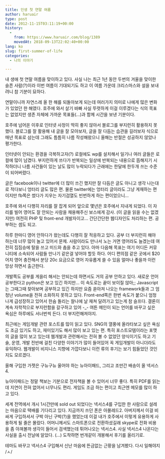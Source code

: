 ```yaml
---
title: 인생 첫 연말 여름
author: haruair
type: post
date: 2012-11-15T03:11:19+00:00
history:
  - 
    from: https://www.haruair.com/blog/1389
    movedAt: 2018-09-13T22:02:40+00:00
lang: ko
slug: first-summer-of-life
categories:
  - 나의 이야기

---
```

내 생애 첫 연말 여름을 맞이하고 있다. 사실 나는 최근 1년 동안 두번의 겨울을 맞이한 슬픈 사람(?)이라 이번 여름이 기대되기도 하고 이 여름 가운데 크리스마스와 설을 보내려니 참 기분이 묘하다.

연말이니까 자연스레 올 한 해를 되돌아보게 되는데 여러가지 의미로 나에게 많은 변화가 있었던 한 해였다. 호주에 와서 살기 바빠 사실 뚜렷하게 이걸 이루겠다는 식의 목표는 없었지만 생존 자체에 가까운 목표들(&#8230;)과 함께 시간을 보낸 기분이다.

호주에 넘어온 이후로 인터넷 사정이 딱히 좋지 않아서 블로그를 부지런히 활용하지 못했다. 블로그를 잘 활용해 내 글을 잘 모아보자, 글을 잘 다듬는 습관을 길러보자 식으로 매년 목표로 삼는데 그래도 틈틈히 나름 작성해왔으니 올해는 반절은 성공하지 않았나 평가한다.

인터넷이 안되는 환경을 극복하고자(?) 로컬에도 wp를 설치해서 일기나 여러 글들은 로컬에 많이 남겼다. 부지런하게 쓰다가 반복되는 일상에 반복되는 내용으로 뜸해지기 시작하더니 나름 사건들이 있는 날도 많이 누락되다가 근래에는 한달에 한두개 쓰는 수준이 되어버렸다.

글은 facebook이나 twitter에 더 많이 쓰긴 했지만 잘 다듬은 글도 아니고 생각 나는대로 적다보니 엉터리 글도 많은 편. 물론 twitter에는 엉터리 글이라도 그냥 게재하는 편이지만 fb쪽은 썼다가 지우는 자기검열도 빈번하게 하는 편이었으니&#8230;

호주에 와서 다행히 자리를 잘 잡게 되어 앞으로 몇년은 호주에서 지내게 되었다. 이 자리를 빌어 영어도 잘 안되는 사람을 채용해주신 보스에게 감사. (이 글을 읽을 수는 없겠지만) 여전히 PHP 및 front-end 개발자이고&#8230; 간단간단한 웹디자인도 처리하는 편. 공부하는 셈도 되고.

하루 한마디 영어 안하다가 왔는데도 다행히 잘 적응하고 있다. 공부 더 부지런히 해야 하는데 너무 많이 놀고 있어서 문제. 사람이라도 만나서 노는 거면 영어라도 늘겠는데 여전히 집짐승에 탈을 쓰고 미드와 춤을 추고 있다. 아마 다음해 목표는 여기 어디든 커뮤니티에 소속되어 사람들 만나기 같은걸 넣어야 할듯 하다. 어디 편의점 같은 곳에서 $20어치 영어 충전해서 분당 20c 요금으로 영어 자유롭게 쓸 수 있음 얼마나 좋을까 이런 망상 하면서 출근한다.

개발쪽도 공부를 게을리 해서는 안되는데 하면서도 거의 공부 안하고 있다. 새로운 언어 공부한다고 python은 보고 있긴 하지만&#8230; 이 속도로는 끝이 보이질 않아;; Javascript는 그때그때 찾아보며 공부하고 있긴 하지만 요즘 쏟아져 나오는 framework들과 그 엄청난 volume을 전혀 소화하지 못하고 있다. Front-end쪽은 한번 속도가 붙으니 엄청나게 급성장하고 있어서 한숨 돌리는 찰나에 날 재쳐 달려가고 있는게 참 슬프다. 결론이 계속 자학적으로 부지런함을 갈구하고 있어 -_- 여튼 메인이 되는 언어를 바꾸고 싶은 욕심은 하루에도 서너번씩 든다. 더 부지런해져야지.

최근에는 게임개발 관련 포스트를 많이 읽고 있다. SNG의 열풍에 올라타보고 싶은 욕심도 조금 있기도 하고, 재미있기도 해서 많이 보고 있는 편. 특히 포스트모템이라는 포맷의 글을 많이 보고 있는데 웹개발과 관련해서는 전혀 볼 수 없었던 양식이기도 하고 기술, 운영, 개발 전반에 걸친 다양한 이야기가 많이 들어있어 꼭 게임개발이 아니더라도 유익하다. 웹개발이 비지니스 지향에 가깝다보니 이런 류의 후기는 보기 힘들었던 것인지도 모르겠다.

올해 구입한 가젯은 구뉴구뉴 울어야 하는 뉴아이패드, 그리고 조만간 배송이 올 넥서스4.

뉴아이패드는 정말 책보는 기분으로 전자책을 볼 수 있어서 너무 좋다. 특히 PDF를 읽는데 지연이 전혀 없어서 너무나도 편리. 게임도 조금 하는 편이고 최근엔 메모를 많이 하고 있다.

세계 전역에서 개시 1시간만에 sold out 되었다는 넥서스4를 구입한 한 사람으로 설레는 마음으로 택배를 기다리고 있다. 지금까지 쓰던 폰은 아몰레드2. 아버지께서 이걸 비싸게 구입하셔서 구박 아닌 구박(?)을 했었는데 이걸 내가 호주에서 이렇게 유용하게 사용하게 될 줄은 몰랐다. 어머니께서도 스마트폰으로 전환하셨길래 skype로 전화 비용을 좀 아껴볼까 생각이 들어서 검색했는데 튀어나오는 넥서스4. 사실 넥서스4 나온다는 사실을 출시 전날에 알았다. (&#8230;) 도착하면 번개같이 개봉해서 후기를 올리기로.

테마도 바꾸고 넥서스4 구입해서 신난 마음에 뜬금없는 근황을 남겨봤다. 다시 일해야지 /ㅅ/
